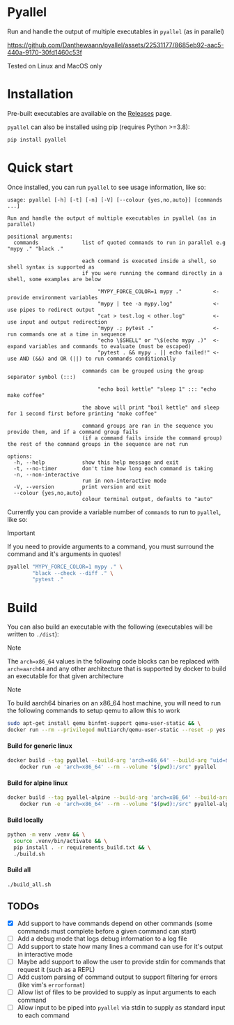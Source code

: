 # Pyallel

Run and handle the output of multiple executables in `pyallel` (as in parallel)

https://github.com/Danthewaann/pyallel/assets/22531177/8685eb92-aac5-440a-9170-30fd1460c53f

Tested on Linux and MacOS only

# Installation

Pre-built executables are available on the [Releases](https://github.com/Danthewaann/pyallel/releases) page.

`pyallel` can also be installed using pip (requires Python >=3.8):

```bash
pip install pyallel
```

# Quick start

Once installed, you can run `pyallel` to see usage information, like so:

```
usage: pyallel [-h] [-t] [-n] [-V] [--colour {yes,no,auto}] [commands ...]

Run and handle the output of multiple executables in pyallel (as in parallel)

positional arguments:
  commands              list of quoted commands to run in parallel e.g "mypy ." "black ."

                        each command is executed inside a shell, so shell syntax is supported as
                        if you were running the command directly in a shell, some examples are below

                             "MYPY_FORCE_COLOR=1 mypy ."          <- provide environment variables
                             "mypy | tee -a mypy.log"             <- use pipes to redirect output
                             "cat > test.log < other.log"         <- use input and output redirection
                             "mypy .; pytest ."                   <- run commands one at a time in sequence
                             "echo \$SHELL" or "\$(echo mypy .)"  <- expand variables and commands to evaluate (must be escaped)
                             "pytest . && mypy . || echo failed!" <- use AND (&&) and OR (||) to run commands conditionally

                        commands can be grouped using the group separator symbol (:::)

                             "echo boil kettle" "sleep 1" ::: "echo make coffee"

                        the above will print "boil kettle" and sleep for 1 second first before printing "make coffee"

                        command groups are ran in the sequence you provide them, and if a command group fails
                        (if a command fails inside the command group) the rest of the command groups in the sequence are not run

options:
  -h, --help            show this help message and exit
  -t, --no-timer        don't time how long each command is taking
  -n, --non-interactive
                        run in non-interactive mode
  -V, --version         print version and exit
  --colour {yes,no,auto}
                        colour terminal output, defaults to "auto"
```

Currently you can provide a variable number of `commands` to run to `pyallel`, like so:

> [!IMPORTANT]
> If you need to provide arguments to a command, you must surround the command and it's arguments in quotes!

```bash
pyallel "MYPY_FORCE_COLOR=1 mypy ." \
        "black --check --diff ." \
        "pytest ."
```

# Build

You can also build an executable with the following (executables will be written to `./dist`):

> [!NOTE]
> The `arch=x86_64` values in the following code blocks can be replaced with `arch=aarch64` and
> any other architecture that is supported by docker to build an executable for that given architecture

> [!NOTE]
> To build aarch64 binaries on an x86_64 host machine, you will need to run the following
> commands to setup qemu to allow this to work

```bash
sudo apt-get install qemu binfmt-support qemu-user-static && \
docker run --rm --privileged multiarch/qemu-user-static --reset -p yes
```

#### Build for generic linux

```bash
docker build --tag pyallel --build-arg 'arch=x86_64' --build-arg "uid=$(id -u)" . && \
    docker run -e 'arch=x86_64' --rm --volume "$(pwd):/src" pyallel
```

#### Build for alpine linux

```bash
docker build --tag pyallel-alpine --build-arg 'arch=x86_64' --build-arg "uid=$(id -u)" --file Dockerfile.alpine . && \
    docker run -e 'arch=x86_64' --rm --volume "$(pwd):/src" pyallel-alpine
```

#### Build locally

```bash
python -m venv .venv && \
  source .venv/bin/activate && \
  pip install . -r requirements_build.txt && \
  ./build.sh
```

#### Build all

```bash
./build_all.sh
```

## TODOs

- [x] Add support to have commands depend on other commands (some commands must complete
      before a given command can start)
- [ ] Add a debug mode that logs debug information to a log file
- [ ] Add support to state how many lines a command can use for it's output in interactive mode
- [ ] Maybe add support to allow the user to provide stdin for commands that request it
      (such as a REPL)
- [ ] Add custom parsing of command output to support filtering for errors (like vim's
      `errorformat`)
- [ ] Allow list of files to be provided to supply as input arguments to each command
- [ ] Allow input to be piped into `pyallel` via stdin to supply as standard input to each
      command
